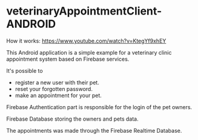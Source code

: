 # veterinaryAppointmentClient-ANDROID

How it works:    https://www.youtube.com/watch?v=KtegYf9xhEY

This Android application is a simple example for a veterinary clinic appointment system based on Firebase services.

It's possible to 

- register a new user with their pet.
- reset your forgotten password.
- make an appointment for your pet.

Firebase Authentication part is responsible for the login of the pet owners.

Firebase Database storing the owners and pets data.

The appointments was made through the Firebase Realtime Database.
